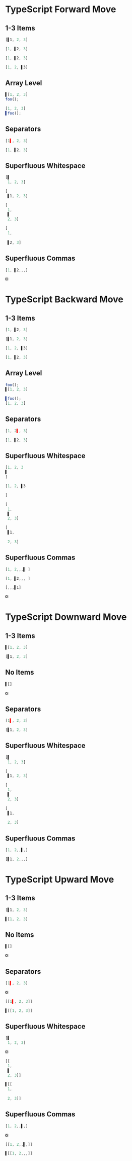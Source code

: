 # TypeScript Forward Move
## 1-3 Items
```typescript
[▌1, 2, 3]
```
```typescript
[1, ▌2, 3]
```

```typescript
[1, ▌2, 3]
```
```typescript
[1, 2, ▌3]
```

## Array Level
```typescript
▌[1, 2, 3]
foo();
```
```typescript
[1, 2, 3]
▌foo();
```


## Separators
```typescript
[1▌, 2, 3]
```
```typescript
[1, ▌2, 3]
```

## Superfluous Whitespace
```typescript
[▌
 1, 2, 3]
```
```typescript
[
 ▌1, 2, 3]
```

```typescript
[
 1,
 ▌ 
 2, 3]
```
```typescript
[
 1,
  
 ▌2, 3]
```

## Superfluous Commas
```typescript
[1, ▌2,,,]
```
```typescript
❎
```

# TypeScript Backward Move
## 1-3 Items
```typescript
[1, ▌2, 3]
```
```typescript
[▌1, 2, 3]
```

```typescript
[1, 2, ▌3]
```
```typescript
[1, ▌2, 3]
```

## Array Level
```typescript
foo();
▌[1, 2, 3]
```
```typescript
▌foo();
[1, 2, 3]
```


## Separators
```typescript
[1, 2▌, 3]
```
```typescript
[1, ▌2, 3]
```

## Superfluous Whitespace
```typescript
[1, 2, 3
▌
]
```
```typescript
[1, 2, ▌3

]
```

```typescript
[
 1,
 ▌ 
 2, 3]
```
```typescript
[
 ▌1,
  
 2, 3]
```

## Superfluous Commas
```typescript
[1, 2,,,▌ ]
```
```typescript
[1, ▌2,,, ]
```

```typescript
[,,,▌1]
```
```typescript
❎
```

# TypeScript Downward Move
## 1-3 Items
```typescript
▌[1, 2, 3]
```
```typescript
[▌1, 2, 3]
```

## No Items
```typescript
▌[]
```
```typescript
❎
```

## Separators
```typescript
[1▌, 2, 3]
```
```typescript
[▌1, 2, 3]
```

## Superfluous Whitespace
```typescript
[▌
 1, 2, 3]
```
```typescript
[
 ▌1, 2, 3]
```

```typescript
[
 1,
 ▌ 
 2, 3]
```
```typescript
[
 ▌1,
  
 2, 3]
```

## Superfluous Commas
```typescript
[1, 2,,▌,]
```
```typescript
[▌1, 2,,,]
```

# TypeScript Upward Move
## 1-3 Items
```typescript
[▌1, 2, 3]
```
```typescript
▌[1, 2, 3]
```

## No Items
```typescript
▌[]
```
```typescript
❎
```

## Separators
```typescript
[1▌, 2, 3]
```
```typescript
❎
```

```typescript
[[1▌, 2, 3]]
```
```typescript
▌[[1, 2, 3]]
```

## Superfluous Whitespace
```typescript
[▌
 1, 2, 3]
```
```typescript
❎
```

```typescript
[[
 1,
 ▌ 
 2, 3]]
```
```typescript
▌[[
 1,
  
 2, 3]]
```

## Superfluous Commas
```typescript
[1, 2,,▌,]
```
```typescript
❎
```

```typescript
[[1, 2,,▌,]]
```
```typescript
▌[[1, 2,,,]]
```